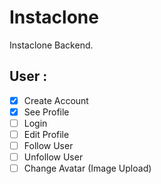 # Instaclone

Instaclone Backend.

## User : 

- [X] Create Account
- [X] See Profile
- [ ] Login
- [ ] Edit Profile
- [ ] Follow User
- [ ] Unfollow User
- [ ] Change Avatar (Image Upload)